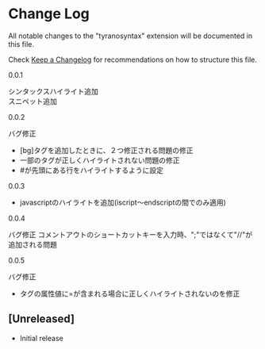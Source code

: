 # Change Log

All notable changes to the "tyranosyntax" extension will be documented in this file.

Check [Keep a Changelog](http://keepachangelog.com/) for recommendations on how to structure this file.


0.0.1

シンタックスハイライト追加  
スニペット追加

0.0.2

バグ修正
- [bg]タグを追加したときに、２つ修正される問題の修正
- 一部のタグが正しくハイライトされない問題の修正
- \#が先頭にある行をハイライトするように設定

0.0.3

- javascriptのハイライトを追加(iscript～endscriptの間でのみ適用)

0.0.4

バグ修正
コメントアウトのショートカットキーを入力時、";"ではなくて"//"が追加される問題

0.0.5

バグ修正
- タグの属性値に=が含まれる場合に正しくハイライトされないのを修正



## [Unreleased]

- Initial release
